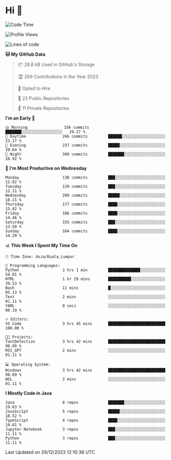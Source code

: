 <h1>Hi 👋</h1>

<!--START_SECTION:waka-->
![Code Time](http://img.shields.io/badge/Code%20Time-451%20hrs%2047%20mins-blue)

![Profile Views](http://img.shields.io/badge/Profile%20Views-12-blue)

![Lines of code](https://img.shields.io/badge/From%20Hello%20World%20I%27ve%20Written-1.2%20million%20lines%20of%20code-blue)

**🐱 My GitHub Data** 

> 📦 28.8 kB Used in GitHub's Storage 
 > 
> 🏆 269 Contributions in the Year 2023
 > 
> 💼 Opted to Hire
 > 
> 📜 22 Public Repositories 
 > 
> 🔑 11 Private Repositories 
 > 
**I'm an Early 🐤** 

```text
🌞 Morning                336 commits         ███████░░░░░░░░░░░░░░░░░░   29.27 % 
🌆 Daytime                266 commits         ██████░░░░░░░░░░░░░░░░░░░   23.17 % 
🌃 Evening                237 commits         █████░░░░░░░░░░░░░░░░░░░░   20.64 % 
🌙 Night                  309 commits         ███████░░░░░░░░░░░░░░░░░░   26.92 % 
```
📅 **I'm Most Productive on Wednesday** 

```text
Monday                   138 commits         ███░░░░░░░░░░░░░░░░░░░░░░   12.02 % 
Tuesday                  139 commits         ███░░░░░░░░░░░░░░░░░░░░░░   12.11 % 
Wednesday                209 commits         █████░░░░░░░░░░░░░░░░░░░░   18.21 % 
Thursday                 177 commits         ████░░░░░░░░░░░░░░░░░░░░░   15.42 % 
Friday                   166 commits         ████░░░░░░░░░░░░░░░░░░░░░   14.46 % 
Saturday                 155 commits         ███░░░░░░░░░░░░░░░░░░░░░░   13.50 % 
Sunday                   164 commits         ████░░░░░░░░░░░░░░░░░░░░░   14.29 % 
```


📊 **This Week I Spent My Time On** 

```text
🕑︎ Time Zone: Asia/Kuala_Lumpur

💬 Programming Languages: 
Python                   2 hrs 1 min         ██████████████░░░░░░░░░░░   54.01 % 
HTML                     1 hr 29 mins        ██████████░░░░░░░░░░░░░░░   39.53 % 
Bash                     11 mins             █░░░░░░░░░░░░░░░░░░░░░░░░   05.13 % 
Text                     2 mins              ░░░░░░░░░░░░░░░░░░░░░░░░░   01.11 % 
YAML                     0 secs              ░░░░░░░░░░░░░░░░░░░░░░░░░   00.19 % 

🔥 Editors: 
VS Code                  3 hrs 45 mins       █████████████████████████   100.00 % 

🐱‍💻 Projects: 
TaxtDetection            3 hrs 42 mins       █████████████████████████   98.89 % 
MIS_GPT                  2 mins              ░░░░░░░░░░░░░░░░░░░░░░░░░   01.11 % 

💻 Operating System: 
Windows                  3 hrs 42 mins       █████████████████████████   98.89 % 
WSL                      2 mins              ░░░░░░░░░░░░░░░░░░░░░░░░░   01.11 % 
```

**I Mostly Code in Java** 

```text
Java                     8 repos             ███████░░░░░░░░░░░░░░░░░░   29.63 % 
JavaScript               5 repos             █████░░░░░░░░░░░░░░░░░░░░   18.52 % 
TypeScript               4 repos             ████░░░░░░░░░░░░░░░░░░░░░   14.81 % 
Jupyter Notebook         3 repos             ███░░░░░░░░░░░░░░░░░░░░░░   11.11 % 
Python                   3 repos             ███░░░░░░░░░░░░░░░░░░░░░░   11.11 % 
```




 Last Updated on 29/12/2023 12:10:38 UTC
<!--END_SECTION:waka-->
